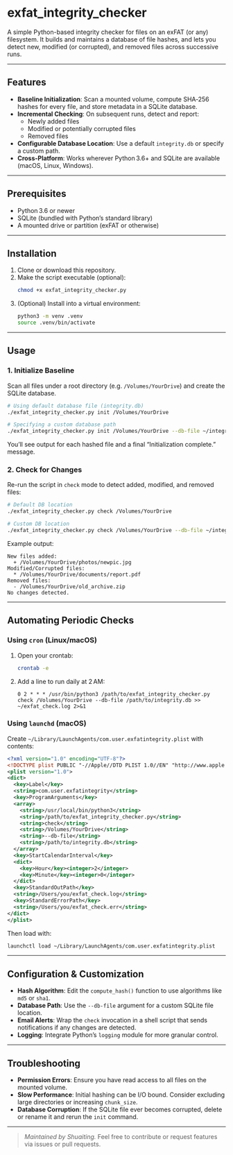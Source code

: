 # exfat_integrity_checker

A simple Python-based integrity checker for files on an exFAT (or any) filesystem. It builds and maintains a database of file hashes, and lets you detect new, modified (or corrupted), and removed files across successive runs.

---

## Features

- **Baseline Initialization**: Scan a mounted volume, compute SHA‑256 hashes for every file, and store metadata in a SQLite database.
- **Incremental Checking**: On subsequent runs, detect and report:
  - Newly added files
  - Modified or potentially corrupted files
  - Removed files
- **Configurable Database Location**: Use a default `integrity.db` or specify a custom path.
- **Cross-Platform**: Works wherever Python 3.6+ and SQLite are available (macOS, Linux, Windows).

---

## Prerequisites

- Python 3.6 or newer
- SQLite (bundled with Python’s standard library)
- A mounted drive or partition (exFAT or otherwise)

---

## Installation

1. Clone or download this repository.
2. Make the script executable (optional):
   ```bash
   chmod +x exfat_integrity_checker.py
   ```
3. (Optional) Install into a virtual environment:
   ```bash
   python3 -m venv .venv
   source .venv/bin/activate
   ```

---

## Usage

### 1. Initialize Baseline

Scan all files under a root directory (e.g. `/Volumes/YourDrive`) and create the SQLite database.

```bash
# Using default database file (integrity.db)
./exfat_integrity_checker.py init /Volumes/YourDrive

# Specifying a custom database path
./exfat_integrity_checker.py init /Volumes/YourDrive --db-file ~/integrity_checks/exfat.db
```

You’ll see output for each hashed file and a final “Initialization complete.” message.

### 2. Check for Changes

Re-run the script in `check` mode to detect added, modified, and removed files:

```bash
# Default DB location
./exfat_integrity_checker.py check /Volumes/YourDrive

# Custom DB location
./exfat_integrity_checker.py check /Volumes/YourDrive --db-file ~/integrity_checks/exfat.db
```

Example output:
```
New files added:
  + /Volumes/YourDrive/photos/newpic.jpg
Modified/Corrupted files:
  * /Volumes/YourDrive/documents/report.pdf
Removed files:
  - /Volumes/YourDrive/old_archive.zip
No changes detected.
```

---

## Automating Periodic Checks

### Using `cron` (Linux/macOS)

1. Open your crontab:
   ```bash
   crontab -e
   ```
2. Add a line to run daily at 2 AM:
   ```cron
   0 2 * * * /usr/bin/python3 /path/to/exfat_integrity_checker.py check /Volumes/YourDrive --db-file /path/to/integrity.db >> ~/exfat_check.log 2>&1
   ```

### Using `launchd` (macOS)

Create `~/Library/LaunchAgents/com.user.exfatintegrity.plist` with contents:

```xml
<?xml version="1.0" encoding="UTF-8"?>
<!DOCTYPE plist PUBLIC "-//Apple//DTD PLIST 1.0//EN" "http://www.apple.com/DTDs/PropertyList-1.0.dtd">
<plist version="1.0">
<dict>
  <key>Label</key>
  <string>com.user.exfatintegrity</string>
  <key>ProgramArguments</key>
  <array>
    <string>/usr/local/bin/python3</string>
    <string>/path/to/exfat_integrity_checker.py</string>
    <string>check</string>
    <string>/Volumes/YourDrive</string>
    <string>--db-file</string>
    <string>/path/to/integrity.db</string>
  </array>
  <key>StartCalendarInterval</key>
  <dict>
    <key>Hour</key><integer>2</integer>
    <key>Minute</key><integer>0</integer>
  </dict>
  <key>StandardOutPath</key>
  <string>/Users/you/exfat_check.log</string>
  <key>StandardErrorPath</key>
  <string>/Users/you/exfat_check.err</string>
</dict>
</plist>
```

Then load with:
```bash
launchctl load ~/Library/LaunchAgents/com.user.exfatintegrity.plist
```

---

## Configuration & Customization

- **Hash Algorithm**: Edit the `compute_hash()` function to use algorithms like `md5` or `sha1`.
- **Database Path**: Use the `--db-file` argument for a custom SQLite file location.
- **Email Alerts**: Wrap the `check` invocation in a shell script that sends notifications if any changes are detected.
- **Logging**: Integrate Python’s `logging` module for more granular control.

---

## Troubleshooting

- **Permission Errors**: Ensure you have read access to all files on the mounted volume.
- **Slow Performance**: Initial hashing can be I/O bound. Consider excluding large directories or increasing `chunk_size`.
- **Database Corruption**: If the SQLite file ever becomes corrupted, delete or rename it and rerun the `init` command.

---


> _Maintained by Shuaiting._  Feel free to contribute or request features via issues or pull requests.
